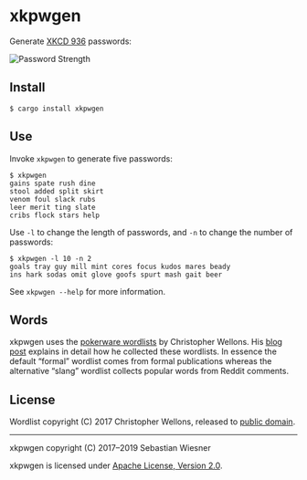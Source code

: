 # xkpwgen

Generate [XKCD 936](https://xkcd.com/936/) passwords:

![Password Strength][936]

[936]: http://imgs.xkcd.com/comics/password_strength.png "To anyone who understands information theory and security and is in an infuriating argument with someone who does not (possibly involving mixed case), I sincerely apologize."

## Install

```console
$ cargo install xkpwgen
```

## Use

Invoke `xkpwgen` to generate five passwords:

```console
$ xkpwgen
gains spate rush dine
stool added split skirt
venom foul slack rubs
leer merit ting slate
cribs flock stars help
```

Use `-l` to change the length of passwords, and `-n` to change the number of
passwords:

```console
$ xkpwgen -l 10 -n 2
goals tray guy mill mint cores focus kudos mares beady
ins hark sodas omit glove goofs spurt mash gait beer
```

See `xkpwgen --help` for more information.

## Words

xkpwgen uses the [pokerware wordlists][1] by Christopher Wellons. His [blog
post][2] explains in detail how he collected these wordlists. In essence the
default “formal” wordlist comes from formal publications whereas the alternative
“slang” wordlist collects popular words from Reddit comments.

[1]: https://github.com/skeeto/pokerware
[2]: http://nullprogram.com/blog/2017/07/27/

## License

Wordlist copyright (C) 2017 Christopher Wellons, released to [public
domain][pd].

[pd]: https://github.com/skeeto/pokerware/tree/89a8fec541fdbe04fe15b5ad0d7986019240f741

----

xkpwgen copyright (C) 2017–2019 Sebastian Wiesner

xkpwgen is licensed under [Apache License, Version 2.0](http://www.apache.org/licenses/LICENSE-2.0).
